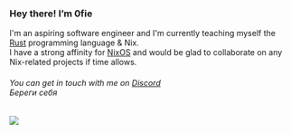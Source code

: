 ### Hey there! I’m 0fie

I'm an aspiring software engineer and I'm currently teaching myself the [Rust](https://rust-lang.org) programming language & Nix.  
I have a strong affinity for [NixOS](https://nixos.org) and would be glad to collaborate on any Nix-related projects if time allows.

###### You can get in touch with me on [Discord](https://discordapp.com/users/1150740942635155506) <br> Береги себя

<!-- Do people visit my profile? -->
![](https://hit.yhype.me/github/profile?user_id=151028199)
